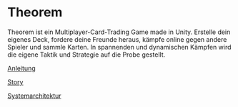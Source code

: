 
# Theorem
Theorem ist ein Multiplayer-Card-Trading Game made in Unity.
Erstelle dein eigenes Deck, fordere deine Freunde heraus, kämpfe online gegen andere Spieler und sammle Karten.
In spannenden und dynamischen Kämpfen wird die eigene Taktik und Strategie auf die Probe gestellt.




[Anleitung](https://docs.google.com/document/d/1BvYsRw7yeeR1s9ptrHhsUwngRzkokp4l1i2rNS2kxFQ/edit#heading=h.smbgexma9djr)

[Story](https://docs.google.com/document/d/16YKuekXXZELbwOJ96YNQeD6UEQXKldQXbGw0qDydKeY/edit)


[Systemarchitektur](./Systemarchitektur.svg)

